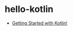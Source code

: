 # hello-kotlin

- [Getting Started with Kotlin!](https://classroom.skooldio.com/classroom/994b5941-a765-46bb-b293-35bfa867001d)

